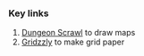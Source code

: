 ### Key links

1. [Dungeon Scrawl](https://probabletrain.itch.io/dungeon-scrawl) to draw maps
2. [Gridzzly](https://gridzzly.com/) to make grid paper
